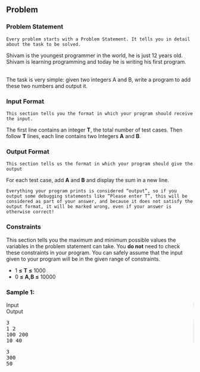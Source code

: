 <div id="problem-statement" class="_problemBody_lulsq_29 print"><h2>Problem</h2>
<h3>Problem Statement</h3>
<pre><code>Every problem starts with a Problem Statement. It tells you in detail about the task to be solved.</code></pre>
<p>
Shivam is the youngest programmer in the world, he is just 12 years old. Shivam is learning programming and today he is writing his first program.
<br><br>
</p><p>The task is very simple: given two integers A and B, write a program to add these two numbers and output it.</p>
<p></p>
<h3>Input Format</h3>
<pre><code>This section tells you the format in which your program should receive the input.</code></pre>
<p>
The first line contains an integer <b>T</b>, the total number of test cases. Then follow <b>T</b> lines, each line contains two Integers <b>A</b> and <b>B</b>.
</p>
<h3>Output Format</h3>
<pre><code>This section tells us the format in which your program should give the output</code></pre>
<p>For each test case, add <b>A</b> and <b>B</b> and display the sum in a new line.</p>
<pre><code>Everything your program prints is considered “output”, so if you output some debugging statements like “Please enter T”, this will be considered as part of your answer, and because it does not satisfy the output format, it will be marked wrong, even if your answer is otherwise correct!</code></pre>
<h3>Constraints</h3>
<div class="_html_code__block_lulsq_178">
<p>This section tells you the maximum and minimum possible values the variables in the problem statement can take. You <b>do not</b> need to check these constraints in your program. You can safely assume that the input given to your program will be in the given range of constraints.</p>
<ul><li>1 <b>≤</b> <b>T</b> <b>≤</b> 1000</li>
<li>0 <b>≤</b> <b>A,B</b> <b>≤</b> 10000</li>
</ul>
</div>
<h3>Sample 1:</h3>
<div data-reactroot="" class="_input_output__table_lulsq_184"><div class="_text_copy__container_lulsq_188"><div class="_text_copy_lulsq_188 _input_top__box_lulsq_198" style="border-right: 1px solid rgb(210, 217, 231);"><span>Input</span><div title="Copy to clipboard" class="" style="pointer-events: all;"><span class="_icon__box_9xn05_2 undefined"><i class="_copy__icon_9xn05_14"></i></span></div></div><div class="_text_copy_lulsq_188 _ouput_top__box_lulsq_201"><span>Output</span><div title="Copy to clipboard" class="" style="pointer-events: all;"><span class="_icon__box_9xn05_2 undefined"><i class="_copy__icon_9xn05_14"></i></span></div></div></div><div class="_values__container_lulsq_204"><div class="_values_lulsq_204" style="border-right: 1px solid rgb(210, 217, 231);"><pre>3
1 2
100 200
10 40</pre></div><div class="_values_lulsq_204"><pre>3
300
50</pre></div></div></div></div>
